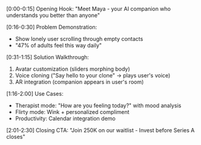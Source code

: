 [0:00-0:15] Opening Hook: 
"Meet Maya - your AI companion who understands you better than anyone"

[0:16-0:30] Problem Demonstration:
- Show lonely user scrolling through empty contacts
- "47% of adults feel this way daily"

[0:31-1:15] Solution Walkthrough:
1. Avatar customization (sliders morphing body)
2. Voice cloning ("Say hello to your clone" → plays user's voice)
3. AR integration (companion appears in user's room)

[1:16-2:00] Use Cases:
- Therapist mode: "How are you feeling today?" with mood analysis
- Flirty mode: Wink + personalized compliment
- Productivity: Calendar integration demo

[2:01-2:30] Closing CTA:
"Join 250K on our waitlist - Invest before Series A closes"